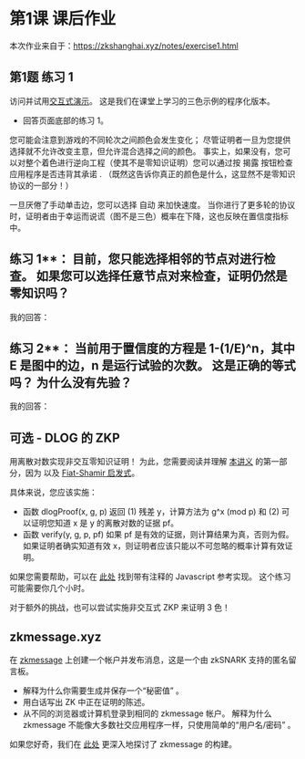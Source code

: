 # 第1课 课后作业
本次作业来自于：https://zkshanghai.xyz/notes/exercise1.html
## 第1题 练习 1
访问并试用[交互式演示](https://zkshanghai.xyz/interactive/graph.html)。 这是我们在课堂上学习的三色示例的程序化版本。

- 回答页面底部的练习 1。


您可能会注意到游戏的不同轮次之间颜色会发生变化； 尽管证明者一旦为您提供选择就不允许改变主意，但允许混合选择之间的颜色。 事实上，如果没有，您可以对整个着色进行逆向工程（使其不是零知识证明）您可以通过按 揭露 按钮检查应用程序是否违背其承诺 . （既然这告诉你真正的颜色是什么，这显然不是零知识协议的一部分！）

一旦厌倦了手动单击边，您可以选择 自动 来加快速度。 当你进行了更多轮的协议时，证明者由于幸运而说谎（图不是三色）概率在下降，这也反映在置信度指标中。

## 练习 1**： 目前，您只能选择相邻的节点对进行检查。 如果您可以选择任意节点对来检查，证明仍然是零知识吗？

我的回答：


## 练习 2**： 当前用于置信度的方程是 1-(1/E)^n，其中 E 是图中的边，n 是运行试验的次数。 这是正确的等式吗？ 为什么没有先验？

我的回答：


## 可选 - DLOG 的 ZKP

用离散对数实现非交互零知识证明！ 为此，您需要阅读并理解 [本讲义](https://people.eecs.berkeley.edu/~jfc/cs174/lecs/lec24/lec24.pdf) 的第一部分，因为 以及 [Fiat-Shamir 启发式](https://en.wikipedia.org/wiki/Fiat%E2%80%93Shamir_heuristic)。

具体来说，您应该实施：

- 函数 dlogProof(x, g, p) 返回 (1) 残差 y，计算方法为 g^x (mod p) 和 (2) 可以证明您知道 x 是 y 的离散对数的证据 pf。
- 函数 verify(y, g, p, pf) 如果 pf 是有效的证据，则计算结果为真，否则为假。如果证明者确实知道有效 x，则证明者应该只能以不可忽略的概率计算有效证明。

如果您需要帮助，可以在 [此处](https://github.com/gubsheep/zk-beginner) 找到带有注释的 Javascript 参考实现。 这个练习可能需要你几个小时。

对于额外的挑战，也可以尝试实施非交互式 ZKP 来证明 3 色！

## zkmessage.xyz
在 [zkmessage](https://zkmessage.xyz) 上创建一个帐户并发布消息，这是一个由 zkSNARK 支持的匿名留言板。

- 解释为什么你需要生成并保存一个“秘密值” 。
- 用白话写出 ZK 中正在证明的陈述。
- 从不同的浏览器或计算机登录到相同的 zkmessage 帐户。 解释为什么 zkmessage 不能像大多数社交应用程序一样，只使用简单的“用户名/密码” 。

如果您好奇，我们在 [此处](https://0xparc.org/blog/zk-group-sigs) 更深入地探讨了 zkmessage 的构建。


